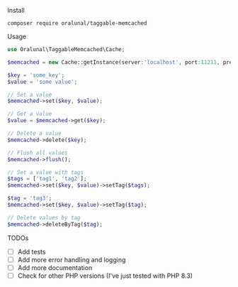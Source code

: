 Install

```
composer require oralunal/taggable-memcached
```

Usage

```php
use Oralunal\TaggableMemcached\Cache;

$memcached = new Cache::getInstance(server:'localhost', port:11211, prefix:'taggable_');

$key = 'some_key';
$value = 'some value';

// Set a value
$memcached->set($key, $value);

// Get a value
$value = $memcached->get($key);

// Delete a value
$memcached->delete($key);

// Flush all values
$memcached->flush();

// Set a value with tags
$tags = ['tag1', 'tag2'];
$memcached->set($key, $value)->setTag($tags);

$tag = 'tag3';
$memcached->set($key, $value)->setTag($tag);

// Delete values by tag
$memcached->deleteByTag($tag);
```

TODOs
- [ ] Add tests
- [ ] Add more error handling and logging
- [ ] Add more documentation
- [ ] Check for other PHP versions (I've just tested with PHP 8.3)